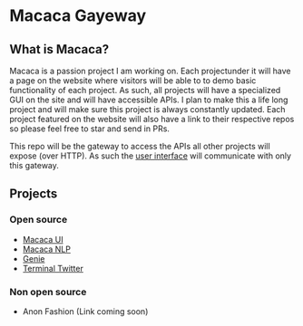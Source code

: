 <h1>Macaca Gayeway</h1>

<h2>What is Macaca?</h2>
Macaca is a passion project I am working on. Each projectunder it will have a page on the website where visitors will be able to to demo basic functionality of each project.
As such, all projects will have a specialized GUI on the site and will have accessible APIs.
I plan to make this a life long project and will make sure this project is always constantly updated. Each project featured on the website will also have a link to their respective repos so please feel free to star and send in PRs.

This repo will be the gateway to access the APIs all other projects will expose (over HTTP). As such the <a href = "https://github.com/mr-m0nkey/macaca-ui">user interface</a> will communicate with only this gateway.

<h2>Projects</h2>

<h3>Open source</h3>
<ul>
    <li><a href = "https://github.com/mr-m0nkey/macaca-ui">Macaca UI</a></li>
    <li><a href = "https://github.com/mr-m0nkey/Macaca-NLP">Macaca NLP</a></li>
    <li><a href = "https://github.com/mr-m0nkey/Genie">Genie</a></li>
    <li><a href = "https://github.com/mr-m0nkey/Command-Line-Twitter-with-Node">Terminal Twitter</a></li>
</ul>

<h3>Non open source</h3>
<ul>
    <li>Anon Fashion (Link coming soon)</li>
</ul>







